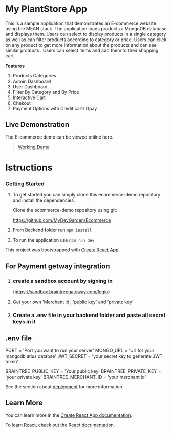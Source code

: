 # My PlantStore App
This is a sample application that demonstrates an E-commerce website using the MEAN stack. The application loads products a MongoDB database and displays them. Users can select to display products in a single category as well as can filter products according to category or price. Users can click on any product to get more information about the products and can see similar products . Users can select items and add them to their shopping cart

**Features**

1. Products Categories
2. Admin Dashboard
3. User Dashboard
4. Filter By Category and By Price
5. Interactive Cart
6. Chekout
7. Payment Options with Credit cart/ Gpay

## Live Demonstration
The E-commerce demo can be viewed online here.
>[Working Demo](http://www.)

# Istructions

### Getting Started 
1. To get started you can simply clone this ecommerce-demo repository and install the dependencies.

    Clone the ecommerce-demo repository using git:

    https://github.com/MyDevGarden/Ecommerce
2. From Backend folder run ``npm install``
3. To run the application use ``npm run dev``



This project was bootstrapped with [Create React App](https://github.com/facebook/create-react-app).



## For Payment getway integration 
1. ### create a sandbox account by signing in
    (https://sandbox.braintreegateway.com/login)

2. Get your own 'Merchant Id', 'public key' and 'private key'
3. ### Create a .env file in your backend folder and paste all secret keys in it

## .env file

PORT = 'Port you want to run your server'
MONGO_URL = 'Url for your mangodb atlus databse'
JWT_SECRET = 'your secret key to generate JWT token'

BRAINTREE_PUBLIC_KEY = 'Your public key'
BRAINTREE_PRIVATE_KEY = 'your private key'
BRAINTREE_MERCHANT_ID = 'your merchant id'


See the section about [deployment](https://facebook.github.io/create-react-app/docs/deployment) for more information.


## Learn More

You can learn more in the [Create React App documentation](https://facebook.github.io/create-react-app/docs/getting-started).

To learn React, check out the [React documentation](https://reactjs.org/).

